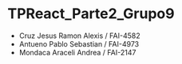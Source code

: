 # TPReact_Parte2_Grupo9
- Cruz Jesus Ramon Alexis / FAI-4582
- Antueno Pablo Sebastian / FAI-4973
- Mondaca Araceli Andrea / FAI-2147